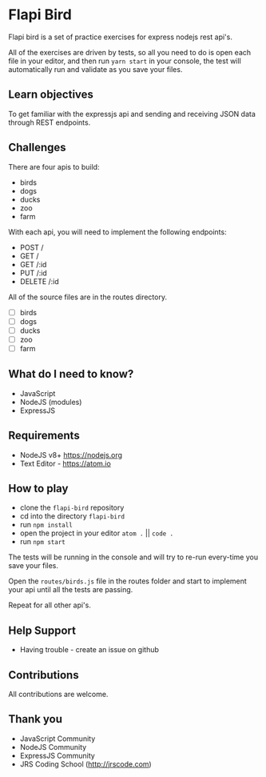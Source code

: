 # Flapi Bird

Flapi bird is a set of practice exercises for express nodejs rest api's.

All of the exercises are driven by tests, so all you need to do is open each file in your editor, and
then run `yarn start` in your console, the test will automatically run and validate
as you save your files.

## Learn objectives

To get familiar with the expressjs api and sending and receiving JSON data through REST endpoints.

## Challenges

There are four apis to build:

* birds
* dogs
* ducks
* zoo
* farm

With each api, you will need to implement the following endpoints:

* POST /
* GET /
* GET /:id
* PUT /:id
* DELETE /:id

All of the source files are in the routes directory.

* [ ] birds
* [ ] dogs
* [ ] ducks
* [ ] zoo
* [ ] farm

## What do I need to know?

* JavaScript
* NodeJS (modules)
* ExpressJS

## Requirements

* NodeJS v8+ https://nodejs.org
* Text Editor - https://atom.io

## How to play

* clone the `flapi-bird` repository
* cd into the directory `flapi-bird`
* run `npm install`
* open the project in your editor `atom .` || `code .`
* run `npm start`

The tests will be running in the console and will try to re-run every-time you save your files.

Open the `routes/birds.js` file in the routes folder and start to implement your api until all the tests are passing.

Repeat for all other api's.

## Help Support

* Having trouble - create an issue on github

## Contributions

All contributions are welcome.

## Thank you

* JavaScript Community
* NodeJS Community
* ExpressJS Community
* JRS Coding School (http://jrscode.com)
